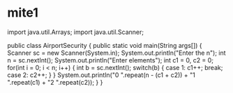# mite1
import java.util.Arrays;
import java.util.Scanner;

public class AirportSecurity {
	public static void main(String args[]) {
		Scanner sc = new Scanner(System.in);
		System.out.println("Enter the n");
		int n = sc.nextInt();
		System.out.println("Enter elements");
		int c1 = 0, c2 = 0;
		for(int  i = 0; i < n; i++) {
			int b = sc.nextInt();
			switch(b) {
			case 1: c1++;
					break;
			case 2: c2++;
			}
		}
		System.out.println("0 ".repeat(n - (c1 + c2)) + "1 ".repeat(c1) + "2 ".repeat(c2));
	}
}
